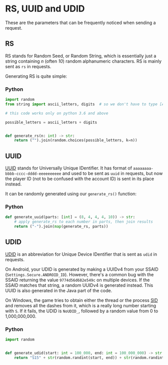 # RS, UUID and UDID

These are the parameters that can be frequently noticed when sending a request.

## RS

RS stands for Random Seed, or Random String, which is essentially just a string containing *n* (often *10*) random alphanumeric characters.
RS is mainly sent as `rs` in requests.

Generating RS is quite simple:

<!-- tabs:start -->

### **Python**

```py
import random
from string import ascii_letters, digits  # so we don't have to type [A-Za-z0-9] by hand

# this code works only on python 3.6 and above

possible_letters = ascii_letters + digits


def generate_rs(n: int) -> str:
    return ("").join(random.choices(possible_letters, k=n))
```

<!-- tabs:end -->

## UUID

[UUID](https://en.wikipedia.org/wiki/Universally_unique_identifier) stands for Universally Unique IDentifier.
It has format of `aaaaaaaa-bbbb-cccc-dddd-eeeeeeeeee` and used to be sent as `uuid` in requests, but now the player ID (not to be confused with the account ID) is sent in its place instead.

It can be randomly generated using our `generate_rs()` function:

<!-- tabs:start -->

### **Python**

```py
def generate_uuid(parts: [int] = (8, 4, 4, 4, 10)) -> str:
    # apply generate_rs to each number in parts, then join results
    return ("-").join(map(generate_rs, parts))
```

<!-- tabs:end -->

## UDID

[UDID](https://en.wikipedia.org/wiki/UDID) is an abbreviation for Unique Device IDentifier that is sent as `udid` in requests.

On Android, your UDID is generated by making a UUIDv4 from your SSAID (`Settings.Secure.ANDROID_ID`). However, there's a common bug with the SSAID returning the value `9774d56d682e549c` on multiple devices. If the SSAID matches that string, a random UUIDv4 is generated instead. This UUID is also generated in the Java part of the code.

On Windows, the game tries to obtain either the thread or the process [SID](https://learn.microsoft.com/en-us/windows-server/identity/ad-ds/manage/understand-security-identifiers) and removes all the dashes from it, which is a really long number starting with `S`. If it fails, the UDID is `NoUDID_`, followed by a random value from 0 to 1,000,000,000.

<!-- tabs:start -->

### **Python**

```py
import random


def generate_udid(start: int = 100_000, end: int = 100_000_000) -> str:
    return "S15" + str(random.randint(start, end)) + str(random.randint(start, end)) + str(random.randint(start, end)) + str(random.randint(start, end))
```

<!-- tabs:end -->

